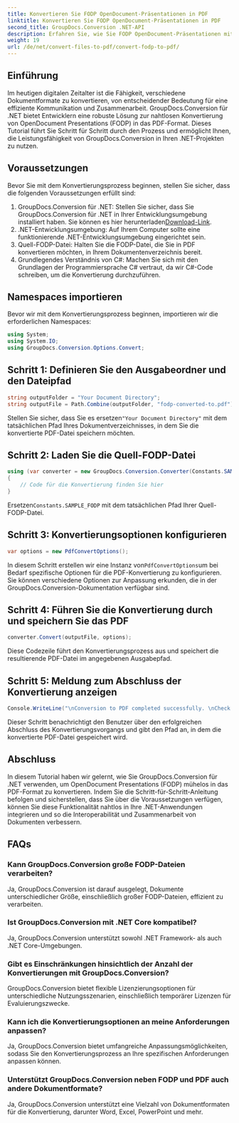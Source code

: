 ```yaml
---
title: Konvertieren Sie FODP OpenDocument-Präsentationen in PDF
linktitle: Konvertieren Sie FODP OpenDocument-Präsentationen in PDF
second_title: GroupDocs.Conversion .NET-API
description: Erfahren Sie, wie Sie FODP OpenDocument-Präsentationen mit GroupDocs.Conversion für .NET mühelos in PDF konvertieren. Verbessern Sie die Interoperabilität von Dokumenten.
weight: 19
url: /de/net/convert-files-to-pdf/convert-fodp-to-pdf/
---
```

## Einführung
Im heutigen digitalen Zeitalter ist die Fähigkeit, verschiedene Dokumentformate zu konvertieren, von entscheidender Bedeutung für eine effiziente Kommunikation und Zusammenarbeit. GroupDocs.Conversion für .NET bietet Entwicklern eine robuste Lösung zur nahtlosen Konvertierung von OpenDocument Presentations (FODP) in das PDF-Format. Dieses Tutorial führt Sie Schritt für Schritt durch den Prozess und ermöglicht Ihnen, die Leistungsfähigkeit von GroupDocs.Conversion in Ihren .NET-Projekten zu nutzen.
## Voraussetzungen
Bevor Sie mit dem Konvertierungsprozess beginnen, stellen Sie sicher, dass die folgenden Voraussetzungen erfüllt sind:
1. GroupDocs.Conversion für .NET: Stellen Sie sicher, dass Sie GroupDocs.Conversion für .NET in Ihrer Entwicklungsumgebung installiert haben. Sie können es hier herunterladen[Download-Link](https://releases.groupdocs.com/conversion/net/).
2. .NET-Entwicklungsumgebung: Auf Ihrem Computer sollte eine funktionierende .NET-Entwicklungsumgebung eingerichtet sein.
3. Quell-FODP-Datei: Halten Sie die FODP-Datei, die Sie in PDF konvertieren möchten, in Ihrem Dokumentenverzeichnis bereit.
4. Grundlegendes Verständnis von C#: Machen Sie sich mit den Grundlagen der Programmiersprache C# vertraut, da wir C#-Code schreiben, um die Konvertierung durchzuführen.

## Namespaces importieren
Bevor wir mit dem Konvertierungsprozess beginnen, importieren wir die erforderlichen Namespaces:
```csharp
using System;
using System.IO;
using GroupDocs.Conversion.Options.Convert;
```

## Schritt 1: Definieren Sie den Ausgabeordner und den Dateipfad
```csharp
string outputFolder = "Your Document Directory";
string outputFile = Path.Combine(outputFolder, "fodp-converted-to.pdf");
```
 Stellen Sie sicher, dass Sie es ersetzen`"Your Document Directory"` mit dem tatsächlichen Pfad Ihres Dokumentverzeichnisses, in dem Sie die konvertierte PDF-Datei speichern möchten.
## Schritt 2: Laden Sie die Quell-FODP-Datei
```csharp
using (var converter = new GroupDocs.Conversion.Converter(Constants.SAMPLE_FODP))
{
    // Code für die Konvertierung finden Sie hier
}
```
 Ersetzen`Constants.SAMPLE_FODP` mit dem tatsächlichen Pfad Ihrer Quell-FODP-Datei.
## Schritt 3: Konvertierungsoptionen konfigurieren
```csharp
var options = new PdfConvertOptions();
```
 In diesem Schritt erstellen wir eine Instanz von`PdfConvertOptions`um bei Bedarf spezifische Optionen für die PDF-Konvertierung zu konfigurieren. Sie können verschiedene Optionen zur Anpassung erkunden, die in der GroupDocs.Conversion-Dokumentation verfügbar sind.
## Schritt 4: Führen Sie die Konvertierung durch und speichern Sie das PDF
```csharp
converter.Convert(outputFile, options);
```
Diese Codezeile führt den Konvertierungsprozess aus und speichert die resultierende PDF-Datei im angegebenen Ausgabepfad.
## Schritt 5: Meldung zum Abschluss der Konvertierung anzeigen
```csharp
Console.WriteLine("\nConversion to PDF completed successfully. \nCheck output in {0}", outputFolder);
```
Dieser Schritt benachrichtigt den Benutzer über den erfolgreichen Abschluss des Konvertierungsvorgangs und gibt den Pfad an, in dem die konvertierte PDF-Datei gespeichert wird.

## Abschluss
In diesem Tutorial haben wir gelernt, wie Sie GroupDocs.Conversion für .NET verwenden, um OpenDocument Presentations (FODP) mühelos in das PDF-Format zu konvertieren. Indem Sie die Schritt-für-Schritt-Anleitung befolgen und sicherstellen, dass Sie über die Voraussetzungen verfügen, können Sie diese Funktionalität nahtlos in Ihre .NET-Anwendungen integrieren und so die Interoperabilität und Zusammenarbeit von Dokumenten verbessern.
## FAQs
### Kann GroupDocs.Conversion große FODP-Dateien verarbeiten?
Ja, GroupDocs.Conversion ist darauf ausgelegt, Dokumente unterschiedlicher Größe, einschließlich großer FODP-Dateien, effizient zu verarbeiten.
### Ist GroupDocs.Conversion mit .NET Core kompatibel?
Ja, GroupDocs.Conversion unterstützt sowohl .NET Framework- als auch .NET Core-Umgebungen.
### Gibt es Einschränkungen hinsichtlich der Anzahl der Konvertierungen mit GroupDocs.Conversion?
GroupDocs.Conversion bietet flexible Lizenzierungsoptionen für unterschiedliche Nutzungsszenarien, einschließlich temporärer Lizenzen für Evaluierungszwecke.
### Kann ich die Konvertierungsoptionen an meine Anforderungen anpassen?
Ja, GroupDocs.Conversion bietet umfangreiche Anpassungsmöglichkeiten, sodass Sie den Konvertierungsprozess an Ihre spezifischen Anforderungen anpassen können.
### Unterstützt GroupDocs.Conversion neben FODP und PDF auch andere Dokumentformate?
Ja, GroupDocs.Conversion unterstützt eine Vielzahl von Dokumentformaten für die Konvertierung, darunter Word, Excel, PowerPoint und mehr.